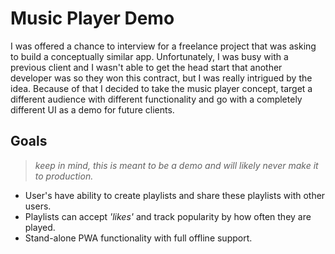 # Music Player Demo

I was offered a chance to interview for a freelance project that was asking to build a conceptually similar app. Unfortunately, I was busy with a previous client and I wasn't able to get the head start that another developer was so they won this contract, but I was really intrigued by the idea. Because of that I decided to take the music player concept, target a different audience with different functionality and go with a completely different UI as a demo for future clients.

## Goals
> _keep in mind, this is meant to be a demo and will likely never make it to production._

- User's have ability to create playlists and share these playlists with other users.
- Playlists can accept _'likes'_ and track popularity by how often they are played.
- Stand-alone PWA functionality with full offline support.